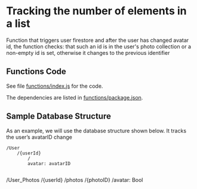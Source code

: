 # Tracking the number of elements in a list
Function that triggers user firestore
and after the user has changed avatar id, the function checks: that such an id is in the user's photo collection or a non-empty id is set, otherwise it changes to the previous identifier

## Functions Code

See file [functions/index.js](functions/index.js) for the code.

The dependencies are listed in [functions/package.json](functions/package.json).

## Sample Database Structure

As an example, we will use the database structure shown below. It tracks the user’s avatarID change

```
/User
    /{userId}
        /
        avatar: avatarID
        
```
/User_Photos
    /{userId}
        /photos
            /{photoID}
                /avatar: Bool
